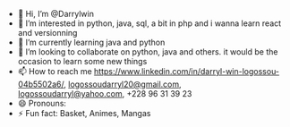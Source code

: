 - 👋 Hi, I’m @Darrylwin
- 👀 I’m interested in python, java, sql, a bit in php and i wanna learn react and versionning
- 🌱 I’m currently learning java and python
- 💞️ I’m looking to collaborate on python, java and others. it would be the occasion to learn some new things
- 📫 How to reach me https://www.linkedin.com/in/darryl-win-logossou-04b5502a6/, logossoudarryl20@gmail.com, logossoudarryl@yahoo.com, +228 96 31 39 23
- 😄 Pronouns:
- ⚡ Fun fact: Basket, Animes, Mangas

<!---
Darrylwin/Darrylwin is a ✨ special ✨ repository because its `README.md` (this file) appears on your GitHub profile.
You can click the Preview link to take a look at your changes.
--->
